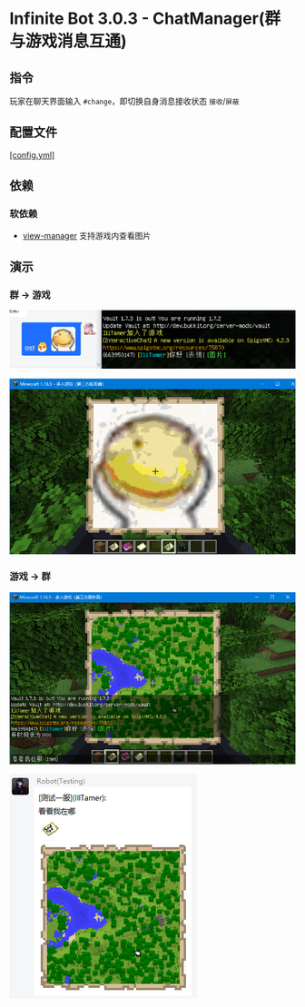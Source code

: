 # Infinite Bot 3.0.3 - ChatManager(群与游戏消息互通)

## 指令

玩家在聊天界面输入 `#change`，即切换自身消息接收状态 `接收`/`屏蔽`

## 配置文件

[[config.yml]](src/main/resources/config.yml)

## 依赖

### 软依赖

- [view-manager](../view-manager) 支持游戏内查看图片

## 演示

### 群 -> 游戏

![](image/01-qq.png)

![](image/01-game.png)

### 游戏 -> 群

![](image/02-game.png)

![](image/02-qq.png)
